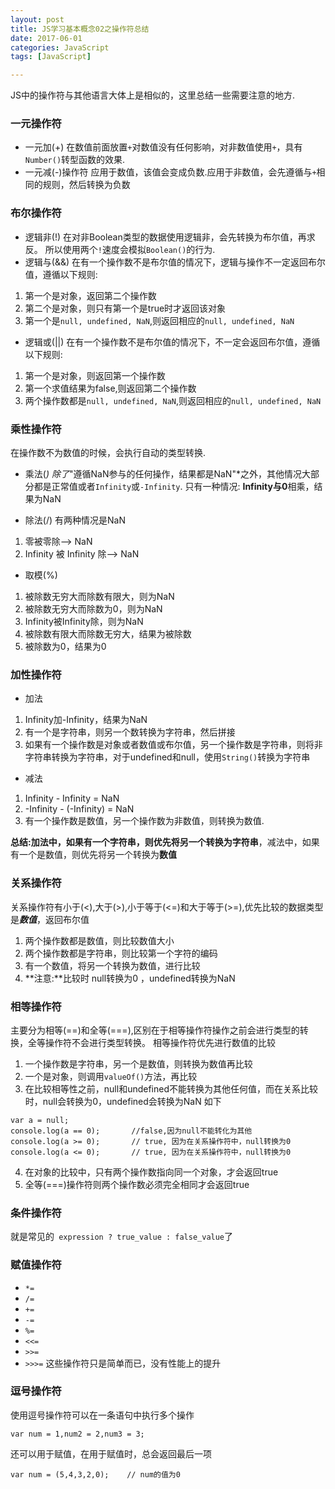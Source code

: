 ```yaml
---
layout: post
title: JS学习基本概念02之操作符总结
date: 2017-06-01
categories: JavaScript
tags: [JavaScript]

---
```


JS中的操作符与其他语言大体上是相似的，这里总结一些需要注意的地方.
### 一元操作符
- 一元加(+)
 在数值前面放置``+``对数值没有任何影响，对非数值使用``+``，具有``Number()``转型函数的效果.
- 一元减(-)操作符
 应用于数值，该值会变成负数.应用于非数值，会先遵循与``+``相同的规则，然后转换为负数

### 布尔操作符
- 逻辑非(!)
 在对非Boolean类型的数据使用逻辑非，会先转换为布尔值，再求反。
 所以使用两个``!``速度会模拟``Boolean()``的行为.
- 逻辑与(&&)
 在有一个操作数不是布尔值的情况下，逻辑与操作不一定返回布尔值，遵循以下规则:
 1. 第一个是对象，返回第二个操作数
 2. 第二个是对象，则只有第一个是true时才返回该对象
 3. 第一个是``null, undefined, NaN``,则返回相应的``null, undefined, NaN``
- 逻辑或(||)
 在有一个操作数不是布尔值的情况下，不一定会返回布尔值，遵循以下规则:
 1. 第一个是对象，则返回第一个操作数
 2. 第一个求值结果为false,则返回第二个操作数
 3. 两个操作数都是``null, undefined, NaN``,则返回相应的``null, undefined, NaN``

### 乘性操作符
在操作数不为数值的时候，会执行自动的类型转换.

- 乘法(*)
 除了*"遵循NaN参与的任何操作，结果都是NaN"*之外，其他情况大部分都是正常值或者``Infinity``或``-Infinity``.
 只有一种情况: **Infinity与0**相乘，结果为NaN
 
- 除法(/)
 有两种情况是NaN
 1. 零被零除--> NaN
 2. Infinity 被 Infinity 除--> NaN


- 取模(%)
 1. 被除数无穷大而除数有限大，则为NaN
 2. 被除数无穷大而除数为0，则为NaN
 3. Infinity被Infinity除，则为NaN
 4. 被除数有限大而除数无穷大，结果为被除数
 5. 被除数为0，结果为0

### 加性操作符

- 加法
 1. Infinity加-Infinity，结果为NaN
 2. 有一个是字符串，则另一个数转换为字符串，然后拼接
 3. 如果有一个操作数是对象或者数值或布尔值，另一个操作数是字符串，则将非字符串转换为字符串，对于undefined和null，使用``String()``转换为字符串

- 减法
 1. Infinity - Infinity = NaN
 2. -Infinity - (-Infinity) = NaN
 3. 有一个操作数是数值，另一个操作数为非数值，则转换为数值.

 **总结:**加法中，如果有一个字符串，则优先将另一个转换为**字符串**，减法中，如果有一个是数值，则优先将另一个转换为**数值**

### 关系操作符
关系操作符有小于(<),大于(>),小于等于(<=)和大于等于(>=),优先比较的数据类型是***数值***，返回布尔值

1. 两个操作数都是数值，则比较数值大小
2. 两个操作数都是字符串，则比较第一个字符的编码
3. 有一个数值，将另一个转换为数值，进行比较
4. **注意:**比较时 null转换为0 ，undefined转换为NaN

### 相等操作符

主要分为相等(==)和全等(===),区别在于相等操作符操作之前会进行类型的转换，全等操作符不会进行类型转换。
相等操作符优先进行数值的比较

1. 一个操作数是字符串，另一个是数值，则转换为数值再比较
2. 一个是对象，则调用``valueOf()``方法，再比较
3. 在比较相等性之前，null和undefined不能转换为其他任何值，而在关系比较时，null会转换为0，undefined会转换为NaN
  如下
  ```
  var a = null;
  console.log(a == 0);       //false,因为null不能转化为其他
  console.log(a >= 0);       // true, 因为在关系操作符中，null转换为0
  console.log(a <= 0);       // true, 因为在关系操作符中，null转换为0
  ```

4. 在对象的比较中，只有两个操作数指向同一个对象，才会返回true
5. 全等(===)操作符则两个操作数必须完全相同才会返回true

### 条件操作符

就是常见的`` expression ? true_value : false_value``了

### 赋值操作符
- ``*=``
- ``/=``
- ``+=``
- ``-=``
- ``%=``
- ``<<=``
- ``>>=``
- ``>>>=``
这些操作符只是简单而已，没有性能上的提升

### 逗号操作符
使用逗号操作符可以在一条语句中执行多个操作
```
var num = 1,num2 = 2,num3 = 3;
```
还可以用于赋值，在用于赋值时，总会返回最后一项
```
var num = (5,4,3,2,0);    // num的值为0
```